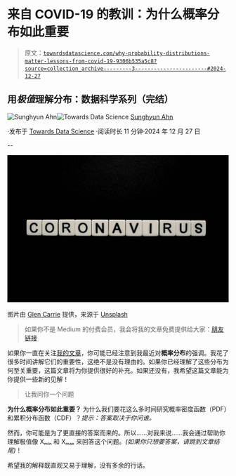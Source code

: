 # 来自 COVID-19 的教训：为什么概率分布如此重要

> 原文：[`towardsdatascience.com/why-probability-distributions-matter-lessons-from-covid-19-9306b535a5c8?source=collection_archive---------3-----------------------#2024-12-27`](https://towardsdatascience.com/why-probability-distributions-matter-lessons-from-covid-19-9306b535a5c8?source=collection_archive---------3-----------------------#2024-12-27)

## 用*极值*理解分布：数据科学系列（完结）

[](https://medium.com/@sahn1998?source=post_page---byline--9306b535a5c8--------------------------------)![Sunghyun Ahn](https://medium.com/@sahn1998?source=post_page---byline--9306b535a5c8--------------------------------)[](https://towardsdatascience.com/?source=post_page---byline--9306b535a5c8--------------------------------)![Towards Data Science](https://towardsdatascience.com/?source=post_page---byline--9306b535a5c8--------------------------------) [Sunghyun Ahn](https://medium.com/@sahn1998?source=post_page---byline--9306b535a5c8--------------------------------)

·发布于 [Towards Data Science](https://towardsdatascience.com/?source=post_page---byline--9306b535a5c8--------------------------------) ·阅读时长 11 分钟·2024 年 12 月 27 日

--

![](img/ec8b24577d88c235d6456a971d60568c.png)

图片由 [Glen Carrie](https://unsplash.com/@glencarrie?utm_content=creditCopyText&utm_medium=referral&utm_source=unsplash) 提供，来源于 [Unsplash](https://unsplash.com/photos/coronavirus-on-black-background-LfviizMGKaE?utm_content=creditCopyText&utm_medium=referral&utm_source=unsplash)

> 如果你不是 Medium 的付费会员，我会将我的文章免费提供给大家：[朋友链接](https://medium.com/@sahn1998/why-probability-distributions-matter-lessons-from-covid-19-9306b535a5c8?sk=a7f89df086fa62d53100e0ed955143d6)

如果你一直在关注[我的文章](https://medium.com/@sahn1998/basics-of-probability-distributions-pmf-pdf-cdfs-a0590ef1e8ba)，你可能已经注意到我最近对**概率分布**的强调。我花了很多时间讲解它们的重要性，这绝不是没有理由的。如果你已经理解了这些分布为何至关重要，这篇文章将为你提供很好的补充。如果还没有，我希望这篇文章能为你提供一些新的见解！

> 让我问你一个问题

**为什么概率分布如此重要？** 为什么我们要花这么多时间研究概率密度函数（PDF）和累积分布函数（CDF）？*提示：答案取决于你问谁。*

然而，你可能是为了更直接的答案而来的。所以……对我来说……我会通过帮助你理解极值像 Xₘᵢₙ 和 Xₘₐₓ 来回答这个问题。*(如果你只想要答案，请跳到文章结尾)*！

希望我的解释既直观又易于理解，没有多余的行话。
